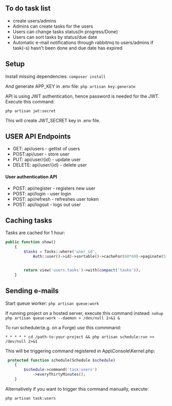 ## To do task list
- create users/admins
- Admins can create tasks for the users
- Users can change tasks status(In progress/Done)
- Users can sort tasks by status/due date
- Automatic e-mail notifications through rabbitmq to users/admins if task(-s) hasn't been done and due date has expired


## Setup
Install missing dependencies:
`composer install`

And generate APP_KEY in .env file: `php artisan key:generate`

API is using JWT authentication, hence password is needed for the JWT. Execute this command:

`php artisan jwt:secret`

This will create JWT_SECRET key in .env file.

## USER API Endpoints

- GET: api/users - getlist of users
- POST:api/user - store user
- PUT: api/user/{id} - update user
- DELETE: api/user/{id} - delete user

#### User authentication API

- POST: api/register - registers new user
- POST: api/login - user login
- POST: api/refresh - refreshes user token
- POST: api/logout - logs out user

## Caching tasks

Tasks are cached for 1 hour:

```PHP
public function show()
    {
        $tasks = Tasks::where('user_id',
            Auth::user()->id)->sortable()->cacheFor(60*60)->paginate(5);


        return view('users.tasks')->with(compact('tasks'));
    }
 ```

## Sending e-mails

Start queue worker:
`php artisan queue:work`

If running project on a hosted server, execute this command instead: `nohup php artisan queue:work --daemon > /dev/null 2>&1 &`


To run scheduler(e.g. on a Forge) use this commmand:

`* * * * * cd /path-to-your-project && php artisan schedule:run >> /dev/null 2>&1`

This will be triggering command registered in App\Console\Kernel.php: 

```PHP
 protected function schedule(Schedule $schedule)
    {
        $schedule->command('task:users')
            ->everyThirtyMinutes();
    }
```
   
Alternatively if you want to trigger this command manually, execute:

`php artisan task:users`
